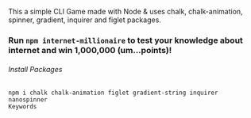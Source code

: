 This a simple CLI Game made with Node & uses chalk, chalk-animation, spinner, gradient, inquirer and figlet packages.

### Run ```npm internet-millionaire``` to test your knowledge about internet and win 1,000,000 (um...points)!

<h6>Install Packages</h3>

```
npm i chalk chalk-animation figlet gradient-string inquirer nanospinner
Keywords
```
